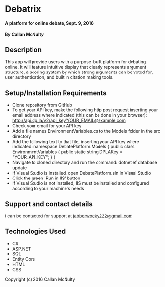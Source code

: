 # Debatrix

#### A platform for online debate, Sept. 9, 2016

#### By Callan McNulty

## Description

This app will provide users with a purpose-built platform for debating online. It will feature intuitive display that clearly represents argument structure, a scoring system by which strong arguments can be voted for, user authentication, and built in citation making tools.

## Setup/Installation Requirements

* Clone repository from GitHub
* To get your API key, make the following http post request inserting your email address where indicated (this can be done in your browser): http://api.dp.la/v2/api_key/YOUR_EMAIL@example.com
* Check your email for your API key
* Add a file names EnvironmentVariables.cs to the Models folder in the src directory
* Add the following text to that file, inserting your API key where indicated: namespace DebatePlatform.Models { public class EnvironmentVariables { public static string DPLAKey = "YOUR_API_KEY"; } }
* Navigate to cloned directory and run the command: dotnet ef database update
* If Visual Studio is installed, open DebatePlatform.sln in Visual Studio
* Click the green 'Run in IIS' button
* If Visual Studio is not installed, IIS must be installed and configured according to your machine's needs

## Support and contact details

I can be contacted for support at jabberwocky222@gmail.com

## Technologies Used

* C#
* ASP.NET
* SQL
* Entity Core
* HTML
* CSS

Copyright (c) 2016 Callan McNulty
